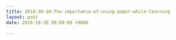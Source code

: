 ```yaml
---
title: 2018-30-10-The-importance-of-using-paper-while-learning
layout: post
date: 2018-10-30 00:00:00 +0000

---
```

